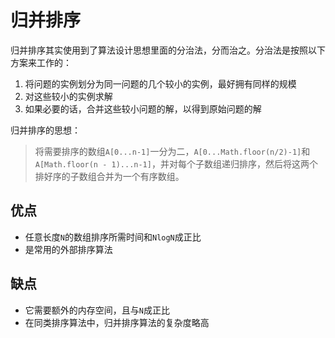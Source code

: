 # 归并排序

归并排序其实使用到了算法设计思想里面的分治法，分而治之。分治法是按照以下方案来工作的：

1. 将问题的实例划分为同一问题的几个较小的实例，最好拥有同样的规模
2. 对这些较小的实例求解
3. 如果必要的话，合并这些较小问题的解，以得到原始问题的解

归并排序的思想：

> 将需要排序的数组`A[0...n-1]`一分为二，`A[0...Math.floor(n/2)-1]`和`A[Math.floor(n - 1)...n-1]`，并对每个子数组递归排序，然后将这两个排好序的子数组合并为一个有序数组。

## 优点

- 任意长度`N`的数组排序所需时间和`NlogN`成正比
- 是常用的外部排序算法

## 缺点

- 它需要额外的内存空间，且与`N`成正比
- 在同类排序算法中，归并排序算法的复杂度略高
